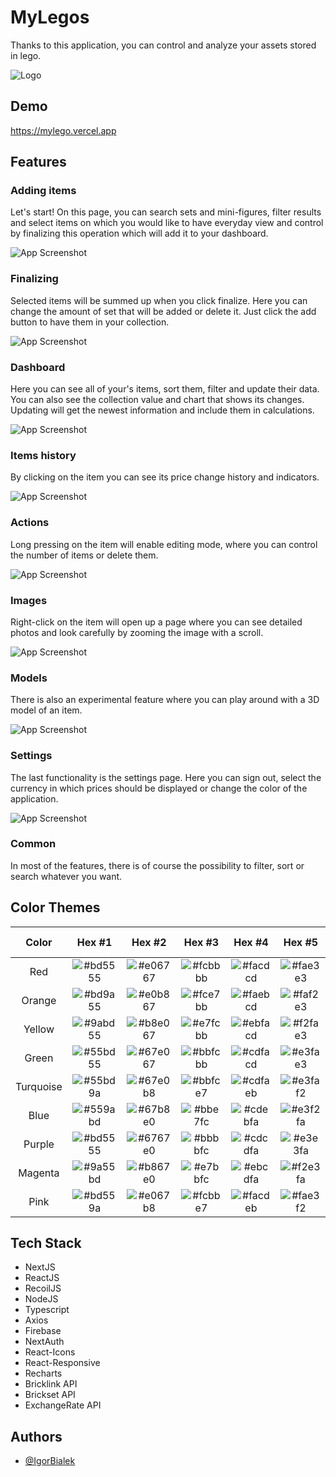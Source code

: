 
# MyLegos

Thanks to this application, you can control and analyze your assets stored in lego. 


![Logo](https://i.imgur.com/ibPKA5p.png)


## Demo

https://mylego.vercel.app


## Features

### Adding items
Let's start! On this page, you can search sets and mini-figures, filter results and select items on which you would like to have everyday view and control by finalizing this operation which will add it to your dashboard.

![App Screenshot](https://i.imgur.com/P83IyBz.png)

### Finalizing
Selected items will be summed up when you click finalize. Here you can change the amount of set that will be added or delete it. Just click the add button to have them in your collection.

![App Screenshot](https://i.imgur.com/lKTMfqu.png)

### Dashboard
Here you can see all of your's items, sort them, filter and update their data. You can also see the collection value and chart that shows its changes. Updating will get the newest information and include them in calculations.

![App Screenshot](https://i.imgur.com/a0UGku5.png)

### Items history
By clicking on the item you can see its price change history and indicators.

![App Screenshot](https://i.imgur.com/SEPvl9D.png)

### Actions
Long pressing on the item will enable editing mode, where you can control the number of items or delete them.

![App Screenshot](https://i.imgur.com/Yyzo6Ni.png)

### Images
Right-click on the item will open up a page where you can see detailed photos and look carefully by zooming the image with a scroll.

![App Screenshot](https://i.imgur.com/Zao1XcU.png)

### Models
There is also an experimental feature where you can play around with a 3D model of an item.

![App Screenshot](https://i.imgur.com/3S5Mj3B.png)

### Settings
The last functionality is the settings page. Here you can sign out, select the currency in which prices should be displayed or change the color of the application.

![App Screenshot](https://i.imgur.com/Ju0y8HF.png)

### Common
In most of the features, there is of course the possibility to filter, sort or search whatever you want.
## Color Themes

| **Color** | **Hex #1**                                   | **Hex #2**                                   | **Hex #3**                                   | **Hex #4**                                   | **Hex #5**                                   | **Hex #6**                                   |
|:---------:|:--------------------------------------------:|:--------------------------------------------:|:--------------------------------------------:|:--------------------------------------------:|:--------------------------------------------:|:--------------------------------------------:|
| Red       | ![#bd5555](https://i.ibb.co/YXmz8RW/c1.png)  | ![#e06767](https://i.ibb.co/M2qhdT6/c2.png)  | ![#fcbbbb](https://i.ibb.co/58DV9pt/c3.png)  | ![#facdcd](https://i.ibb.co/6v98MP1/c4.png)  | ![#fae3e3](https://i.ibb.co/MpXqNTn/c5.png)  | ![#fffafa](https://i.ibb.co/WzPVNd0/c6.png)  |
| Orange    | ![#bd9a55](https://i.ibb.co/m8vyNB4/c7.png)  | ![#e0b867](https://i.ibb.co/41GGxRg/c8.png)  | ![#fce7bb](https://i.ibb.co/wW1kddc/c9.png)  | ![#faebcd](https://i.ibb.co/7vV0Qrs/c10.png) | ![#faf2e3](https://i.ibb.co/VYjNSMq/c11.png) | ![#fffdfa](https://i.ibb.co/2NZGf0w/c12.png) |
| Yellow    | ![#9abd55](https://i.ibb.co/FmZvcHk/c13.png) | ![#b8e067](https://i.ibb.co/dj9SMNp/c14.png) | ![#e7fcbb](https://i.ibb.co/QDz7zhz/c15.png) | ![#ebfacd](https://i.ibb.co/wRwqWH3/c16.png) | ![#f2fae3](https://i.ibb.co/T27PckY/c17.png) | ![#fdfffa](https://i.ibb.co/DLJ023r/c18.png) |
| Green     | ![#55bd55](https://i.ibb.co/GPXrBGb/c19.png) | ![#67e067](https://i.ibb.co/QKYXDcH/c20.png) | ![#bbfcbb](https://i.ibb.co/vwZWpS4/c21.png) | ![#cdfacd](https://i.ibb.co/yfSv7sy/c22.png) | ![#e3fae3](https://i.ibb.co/CBcxm62/c23.png) | ![#fafffa](https://i.ibb.co/fSGZXcK/c24.png) |
| Turquoise | ![#55bd9a](https://i.ibb.co/hWtY9bK/c25.png) | ![#67e0b8](https://i.ibb.co/zhrVg53/c26.png) | ![#bbfce7](https://i.ibb.co/9GFdFCk/c27.png) | ![#cdfaeb](https://i.ibb.co/k5NVFDr/c28.png) | ![#e3faf2](https://i.ibb.co/1RJfzqh/c29.png) | ![#fafffd](https://i.ibb.co/mRsvvyw/c30.png) |
| Blue      | ![#559abd](https://i.ibb.co/JQ11N77/c31.png) | ![#67b8e0](https://i.ibb.co/3c0Wtnq/c32.png) | ![#bbe7fc](https://i.ibb.co/s1pjzg2/c33.png) | ![#cdebfa](https://i.ibb.co/D89xvkB/c34.png) | ![#e3f2fa](https://i.ibb.co/tQWqkR3/c35.png) | ![#fafdff](https://i.ibb.co/54skbdg/c36.png) |
| Purple    | ![#bd5555](https://i.ibb.co/xGDpVt1/c37.png) | ![#6767e0](https://i.ibb.co/1KkQy32/c38.png) | ![#bbbbfc](https://i.ibb.co/zQgPg5g/c39.png) | ![#cdcdfa](https://i.ibb.co/M15k7W1/c40.png) | ![#e3e3fa](https://i.ibb.co/XS4VvmT/c41.png) | ![#fafaff](https://i.ibb.co/BGgF7YB/c42.png) |
| Magenta   | ![#9a55bd](https://i.ibb.co/Cb2sXth/c43.png) | ![#b867e0](https://i.ibb.co/bQqHJKM/c44.png) | ![#e7bbfc](https://i.ibb.co/s6VttMm/c45.png) | ![#ebcdfa](https://i.ibb.co/dWvrjhG/c46.png) | ![#f2e3fa](https://i.ibb.co/YkbFzw9/c47.png) | ![#fdfaff](https://i.ibb.co/Z6z8Vjr/c48.png) |
| Pink      | ![#bd559a](https://i.ibb.co/CMpxC89/c49.png) | ![#e067b8](https://i.ibb.co/BL8jdWD/c50.png) | ![#fcbbe7](https://i.ibb.co/VJNZ6j2/c51.png) | ![#facdeb](https://i.ibb.co/ZXf8X5m/c52.png) | ![#fae3f2](https://i.ibb.co/k3pYrC0/c53.png) | ![#fffafd](https://i.ibb.co/LgMdxQY/c54.png) |

## Tech Stack

- NextJS
- ReactJS
- RecoilJS
- NodeJS
- Typescript
- Axios
- Firebase
- NextAuth
- React-Icons
- React-Responsive
- Recharts
- Bricklink API
- Brickset API
- ExchangeRate API

## Authors

- [@IgorBialek](https://www.github.com/IgorBialek)

